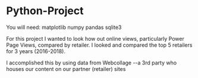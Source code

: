 # Python-Project
You will need:
matplotlib
numpy
pandas
sqlite3

For this project I wanted to look how out online views, particularly Power Page Views, compared by retailer. I looked and compared the top 5 retailers for 3 years (2016-2018).

I accomplished this by using data from Webcollage --a 3rd party who houses our content on our partner (retailer) sites
